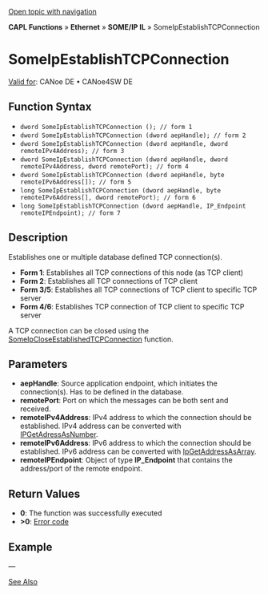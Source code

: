 [Open topic with navigation](../../../../../../CANoeDEFamily.htm#Topics/CAPLFunctions/IP/SOMEIPIL/Functions/CAPLfunctionSomeIpEstablishTCPConnection.md)

**CAPL Functions** » **Ethernet** » **SOME/IP IL** » SomeIpEstablishTCPConnection

# SomeIpEstablishTCPConnection

[Valid for](../../../../Shared/FeatureAvailability.md): CANoe DE • CANoe4SW DE

## Function Syntax

- `dword SomeIpEstablishTCPConnection (); // form 1`
- `dword SomeIpEstablishTCPConnection (dword aepHandle); // form 2`
- `dword SomeIpEstablishTCPConnection (dword aepHandle, dword remoteIPv4Address); // form 3`
- `dword SomeIpEstablishTCPConnection (dword aepHandle, dword remoteIPv4Address, dword remotePort); // form 4`
- `dword SomeIpEstablishTCPConnection (dword aepHandle, byte remoteIPv6Address[]); // form 5`
- `long SomeIpEstablishTCPConnection (dword aepHandle, byte remoteIPv6Address[], dword remotePort); // form 6`
- `long SomeIpEstablishTCPConnection (dword aepHandle, IP_Endpoint remoteIPEndpoint); // form 7`

## Description

Establishes one or multiple database defined TCP connection(s).

- **Form 1**: Establishes all TCP connections of this node (as TCP client)
- **Form 2**: Establishes all TCP connections of TCP client
- **Form 3/5**: Establishes all TCP connections of TCP client to specific TCP server
- **Form 4/6**: Establishes TCP connection of TCP client to specific TCP server

A TCP connection can be closed using the [SomeIpCloseEstablishedTCPConnection](CAPLfunctionSomeIpCloseEstablishedTCPConnection.md) function.

## Parameters

- **aepHandle**: Source application endpoint, which initiates the connection(s). Has to be defined in the database.
- **remotePort**: Port on which the messages can be both sent and received.
- **remoteIPv4Address**: IPv4 address to which the connection should be established. IPv4 address can be converted with [IPGetAdressAsNumber](../../../TCPIPAPI/Functions/CAPLfunctionIPGetAddressAsNumber.md).
- **remoteIPv6Address**: IPv6 address to which the connection should be established. IPv6 address can be converted with [IpGetAddressAsArray](../../../TCPIPAPI/Functions/CAPLfunctionIPGetAddressAsArray.md).
- **remoteIPEndpoint**: Object of type **IP_Endpoint** that contains the address/port of the remote endpoint.

## Return Values

- **0**: The function was successfully executed
- **>0**: [Error code](../../AUTOSARethIL/CAPLfunctionsAREthILErrorCodes.md)

## Example

—

[See Also](javascript:void(0);)
